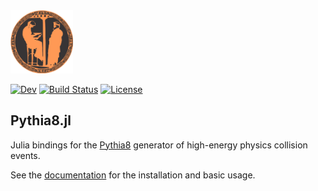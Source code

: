 <a href="https://pythia.org">
  <img src="docs/src/assets/logo.png" alt="Pythia8" width="100"/>
</a>

[![Dev](https://img.shields.io/badge/docs-dev-blue.svg)](https:///JuliaHEP.github.io/Pythia8.jl/dev/)
[![Build Status](https://github.com/JuliaHEP/XRootD.jl/workflows/CI/badge.svg)](https://github.com/JuliaHEP/Pythia8.jl/actions)
[![License](https://img.shields.io/badge/license-GPL-blue.svg)](LICENSE)

## Pythia8.jl
Julia bindings for the [Pythia8](https://pythia.org) generator of high-energy physics collision events.

See the [documentation](https:///JuliaHEP.github.io/Pythia8.jl) for  the installation and basic usage.

